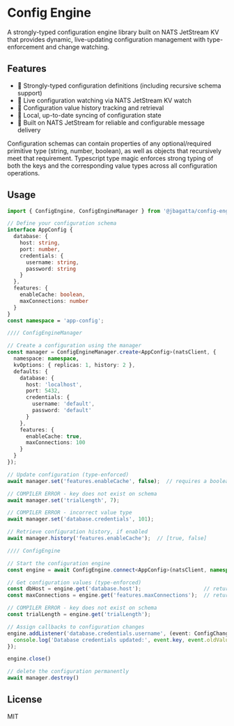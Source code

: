 # Config Engine

A strongly-typed configuration engine library built on NATS JetStream KV that provides dynamic, live-updating configuration management with type-enforcement and change watching.

## Features

- 🎯 Strongly-typed configuration definitions (including recursive schema support)
- 🔄 Live configuration watching via NATS JetStream KV watch
- 📜 Configuration value history tracking and retrieval
- 💾 Local, up-to-date syncing of configuration state
- 🚀 Built on NATS JetStream for reliable and configurable message delivery

Configuration schemas can contain properties of any optional/required primitive type (string, number, boolean), as well as objects that recursively meet that requirement. Typescript type magic enforces strong typing of both the keys and the corresponding value types across all configuration operations.

## Usage

```typescript
import { ConfigEngine, ConfigEngineManager } from '@jbagatta/config-engine';

// Define your configuration schema
interface AppConfig {
  database: {
    host: string,
    port: number,
    credentials: {
      username: string,
      password: string
    }
  },
  features: {
    enableCache: boolean,
    maxConnections: number
  }
}
const namespace = 'app-config';

//// ConfigEngineManager

// Create a configuration using the manager
const manager = ConfigEngineManager.create<AppConfig>(natsClient, {
  namespace: namespace,
  kvOptions: { replicas: 1, history: 2 },
  defaults: {
    database: {
      host: 'localhost',
      port: 5432,
      credentials: {
        username: 'default',
        password: 'default'
      }
    },
    features: {
      enableCache: true,
      maxConnections: 100
    }
  }
});

// Update configuration (type-enforced)
await manager.set('features.enableCache', false);  // requires a boolean value

// COMPILER ERROR - key does not exist on schema
await manager.set('trialLength', 7); 

// COMPILER ERROR - incorrect value type
await manager.set('database.credentials', 101); 

// Retrieve configuration history, if enabled
await manager.history('features.enableCache');  // [true, false]

//// ConfigEngine

// Start the configuration engine
const engine = await ConfigEngine.connect<AppConfig>(natsClient, namespace)

// Get configuration values (type-enforced)
const dbHost = engine.get('database.host');                    // returns a string
const maxConnections = engine.get('features.maxConnections');  // returns a number

// COMPILER ERROR - key does not exist on schema
const trialLength = engine.get('trialLength');  

// Assign callbacks to configuration changes
engine.addListener('database.credentials.username', (event: ConfigChangeEvent<string>) => {
  console.log('Database credentials updated:', event.key, event.oldValue, event.newValue, event.timestamp);
});

engine.close()

// delete the configuration permanently
await manager.destroy()

```

## License

MIT 
